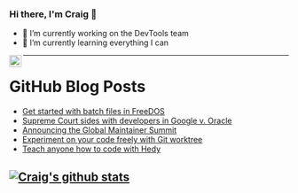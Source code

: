 ### Hi there, I'm Craig 👋

<!--
**CraigTeelFugro/CraigTeelFugro** is a ✨ _special_ ✨ repository because its `README.md` (this file) appears on your GitHub profile.

Here are some ideas to get you started:
-->

- 🔭 I’m currently working on the DevTools team
- 🌱 I’m currently learning everything I can

[<img align="left" alt="Craig Teel | LinkedIn" width="22px" src="https://cdn.jsdelivr.net/npm/simple-icons@v3/icons/linkedin.svg" />][linkedin]

---

# GitHub Blog Posts

<!-- BLOG-POST-LIST:START -->
- [Get started with batch files in FreeDOS](https://opensource.com/article/21/3/batch-files-freedos)
- [Supreme Court sides with developers in Google v. Oracle](https://github.blog/2021-04-06-supreme-court-sides-with-developers-in-google-v-oracle/)
- [Announcing the Global Maintainer Summit](https://github.blog/2021-04-06-announcing-the-global-maintainer-summit/)
- [Experiment on your code freely with Git worktree](https://opensource.com/article/21/4/git-worktree)
- [Teach anyone how to code with Hedy](https://opensource.com/article/21/4/hedy-teach-code)
<!-- BLOG-POST-LIST:END -->

## [![Craig's github stats](https://github-readme-stats.vercel.app/api?username=craigteelfugro)](https://github.com/anuraghazra/github-readme-stats)


[linkedin]: https://linkedin.com/in/craig-teel-b8786771
